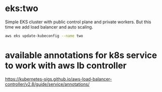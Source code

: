 # eks:two

Simple EKS cluster with public control plane and private workers. But this time we add load balancer and auto scaling.

```bash
aws eks update-kubeconfig --name two
```

# available annotations for k8s service to work with aws lb controller

https://kubernetes-sigs.github.io/aws-load-balancer-controller/v2.8/guide/service/annotations/
